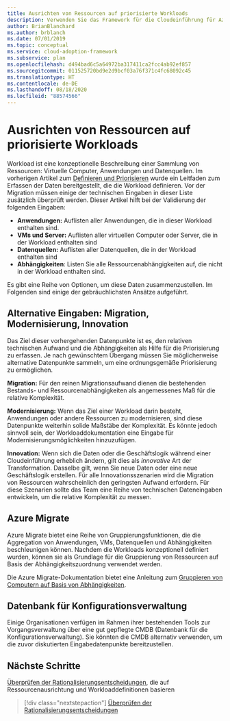 ```yaml
---
title: Ausrichten von Ressourcen auf priorisierte Workloads
description: Verwenden Sie das Framework für die Cloudeinführung für Azure, um zu erfahren, wie Sie Ressourcen auf Ihre priorisierten Workloads ausrichten.
author: BrianBlanchard
ms.author: brblanch
ms.date: 07/01/2019
ms.topic: conceptual
ms.service: cloud-adoption-framework
ms.subservice: plan
ms.openlocfilehash: d494bad6c5a64972ba317411ca2fcc4ab92ef857
ms.sourcegitcommit: 011525720bd9e2d9bcf03a76f371c4fc68092c45
ms.translationtype: HT
ms.contentlocale: de-DE
ms.lasthandoff: 08/18/2020
ms.locfileid: "88574566"
---
```

# <a name="align-assets-to-prioritized-workloads"></a>Ausrichten von Ressourcen auf priorisierte Workloads

Workload ist eine konzeptionelle Beschreibung einer Sammlung von Ressourcen: Virtuelle Computer, Anwendungen und Datenquellen. Im vorherigen Artikel zum [Definieren und Priorisieren](./workloads.md) wurde ein Leitfaden zum Erfassen der Daten bereitgestellt, die die Workload definieren. Vor der Migration müssen einige der technischen Eingaben in dieser Liste zusätzlich überprüft werden. Dieser Artikel hilft bei der Validierung der folgenden Eingaben:

- **Anwendungen:** Auflisten aller Anwendungen, die in dieser Workload enthalten sind.
- **VMs und Server:** Auflisten aller virtuellen Computer oder Server, die in der Workload enthalten sind
- **Datenquellen:** Auflisten aller Datenquellen, die in der Workload enthalten sind
- **Abhängigkeiten**: Listen Sie alle Ressourcenabhängigkeiten auf, die nicht in der Workload enthalten sind.

Es gibt eine Reihe von Optionen, um diese Daten zusammenzustellen. Im Folgenden sind einige der gebräuchlichsten Ansätze aufgeführt.

## <a name="alternative-inputs-migrate-modernize-innovate"></a>Alternative Eingaben: Migration, Modernisierung, Innovation

Das Ziel dieser vorhergehenden Datenpunkte ist es, den relativen technischen Aufwand und die Abhängigkeiten als Hilfe für die Priorisierung zu erfassen. Je nach gewünschtem Übergang müssen Sie möglicherweise alternative Datenpunkte sammeln, um eine ordnungsgemäße Priorisierung zu ermöglichen.

**Migration:** Für den reinen Migrationsaufwand dienen die bestehenden Bestands- und Ressourcenabhängigkeiten als angemessenes Maß für die relative Komplexität.

**Modernisierung:** Wenn das Ziel einer Workload darin besteht, Anwendungen oder andere Ressourcen zu modernisieren, sind diese Datenpunkte weiterhin solide Maßstäbe der Komplexität. Es könnte jedoch sinnvoll sein, der Workloaddokumentation eine Eingabe für Modernisierungsmöglichkeiten hinzuzufügen.

**Innovation:** Wenn sich die Daten oder die Geschäftslogik während einer Cloudeinführung erheblich ändern, gilt dies als _innovative_ Art der Transformation. Dasselbe gilt, wenn Sie neue Daten oder eine neue Geschäftslogik erstellen. Für alle Innovationsszenarien wird die Migration von Ressourcen wahrscheinlich den geringsten Aufwand erfordern. Für diese Szenarien sollte das Team eine Reihe von technischen Dateneingaben entwickeln, um die relative Komplexität zu messen.

## <a name="azure-migrate"></a>Azure Migrate

Azure Migrate bietet eine Reihe von Gruppierungsfunktionen, die die Aggregation von Anwendungen, VMs, Datenquellen und Abhängigkeiten beschleunigen können. Nachdem die Workloads konzeptionell definiert wurden, können sie als Grundlage für die Gruppierung von Ressourcen auf Basis der Abhängigkeitszuordnung verwendet werden.

Die Azure Migrate-Dokumentation bietet eine Anleitung zum [Gruppieren von Computern auf Basis von Abhängigkeiten](/azure/migrate/how-to-create-group-machine-dependencies).

## <a name="configuration-management-database"></a>Datenbank für Konfigurationsverwaltung

Einige Organisationen verfügen im Rahmen ihrer bestehenden Tools zur Vorgangsverwaltung über eine gut gepflegte CMDB (Datenbank für die Konfigurationsverwaltung). Sie könnten die CMDB alternativ verwenden, um die zuvor diskutierten Eingabedatenpunkte bereitzustellen.

## <a name="next-steps"></a>Nächste Schritte

[Überprüfen der Rationalisierungsentscheidungen](./review-rationalization.md), die auf Ressourcenausrichtung und Workloaddefinitionen basieren

> [!div class="nextstepaction"]
> [Überprüfen der Rationalisierungsentscheidungen](./review-rationalization.md)
